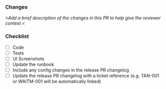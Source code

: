 ### Changes

_&gt;Add a brief description of the changes in this PR to help give the reviewer context.&lt;_

### Checklist

- [ ] Code
- [ ] Tests
- [ ] UI Screenshots
- [ ] Update the runbook
- [ ] Include any config changes in the release PR changelog
- [ ] Update the release PR changelog with a ticket reference (e.g. TAN-001 or WAITM-001 will be automatically linked)
